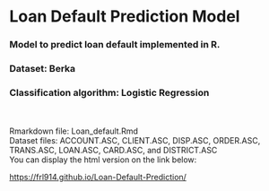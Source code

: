# Loan Default Prediction Model

### Model to predict loan default implemented in R.
### Dataset: Berka
### Classification algorithm: Logistic Regression
<br/>
<br/>
Rmarkdown file: Loan_default.Rmd
<br/>
Dataset files: ACCOUNT.ASC, CLIENT.ASC, DISP.ASC, ORDER.ASC, TRANS.ASC, LOAN.ASC, CARD.ASC, and DISTRICT.ASC

<br/>
You can display the html version on the link below:

 https://frl914.github.io/Loan-Default-Prediction/
